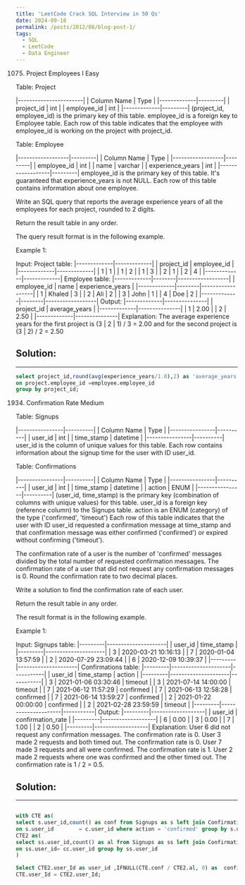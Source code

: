 ```yaml
---
title: 'LeetCode Crack SQL Interview in 50 Qs'
date: 2024-09-18
permalink: /posts/2012/08/blog-post-1/
tags:
  - SQL
  - LeetCode
  - Data Engineer
---
```

1075. Project Employees I
      Easy 

Table: Project

|-----------------------|
| Column Name | Type    |
|-------------|---------|
| project_id  | int     |
| employee_id | int     |
|-------------|---------|
(project_id, employee_id) is the primary key of this table.
employee_id is a foreign key to Employee table.
Each row of this table indicates that the employee with employee_id is working on the project with project_id.


Table: Employee

|------------------|---------|
| Column Name      | Type    |
|------------------|---------|
| employee_id      | int     |
| name             | varchar |
| experience_years | int     |
|------------------|---------|
employee_id is the primary key of this table. It's guaranteed that experience_years is not NULL.
Each row of this table contains information about one employee.


Write an SQL query that reports the average experience years of all the employees for each project, rounded to 2 digits.

Return the result table in any order.

The query result format is in the following example.



Example 1:

Input:
Project table:
|-------------|-------------|
| project_id  | employee_id |
|-------------|-------------|
| 1           | 1           |
| 1           | 2           |
| 1           | 3           |
| 2           | 1           |
| 2           | 4           |
|-------------|-------------|
Employee table:
|-------------|--------|------------------|
| employee_id | name   | experience_years |
|-------------|--------|------------------|
| 1           | Khaled | 3                |
| 2           | Ali    | 2                |
| 3           | John   | 1                |
| 4           | Doe    | 2                |
|-------------|--------|------------------|
Output:
|-------------|---------------|
| project_id  | average_years |
|-------------|---------------|
| 1           | 2.00          |
| 2           | 2.50          |
|-------------|---------------|
Explanation: The average experience years for the first project is (3 | 2 | 1) / 3 = 2.00 and for the second project is (3 | 2) / 2 = 2.50

Solution:
------------------------------------------
------------------------------------------
```sql
select project_id,round(avg(experience_years/1.0),2) as 'average_years' from project join employee
on project.employee_id =employee.employee_id
group by project_id;

```



1934. Confirmation Rate
      Medium



Table: Signups


|----------------|----------|
| Column Name    | Type     |
|----------------|----------|
| user_id        | int      |
| time_stamp     | datetime |
|----------------|----------|
user_id is the column of unique values for this table.
Each row contains information about the signup time for the user with ID user_id.


Table: Confirmations

|----------------|----------|
| Column Name    | Type     |
|----------------|----------|
| user_id        | int      |
| time_stamp     | datetime |
| action         | ENUM     |
|----------------|----------|
(user_id, time_stamp) is the primary key (combination of columns with unique values) for this table.
user_id is a foreign key (reference column) to the Signups table.
action is an ENUM (category) of the type ('confirmed', 'timeout')
Each row of this table indicates that the user with ID user_id requested a confirmation message at time_stamp and that confirmation message was either confirmed ('confirmed') or expired without confirming ('timeout').


The confirmation rate of a user is the number of 'confirmed' messages divided by the total number of requested confirmation messages. The confirmation rate of a user that did not request any confirmation messages is 0. Round the confirmation rate to two decimal places.

Write a solution to find the confirmation rate of each user.

Return the result table in any order.

The result format is in the following example.



Example 1:

Input:
Signups table:
|---------|---------------------|
| user_id | time_stamp          |
|---------|---------------------|
| 3       | 2020-03-21 10:16:13 |
| 7       | 2020-01-04 13:57:59 |
| 2       | 2020-07-29 23:09:44 |
| 6       | 2020-12-09 10:39:37 |
|---------|---------------------|
Confirmations table:
|---------|---------------------|-----------|
| user_id | time_stamp          | action    |
|---------|---------------------|-----------|
| 3       | 2021-01-06 03:30:46 | timeout   |
| 3       | 2021-07-14 14:00:00 | timeout   |
| 7       | 2021-06-12 11:57:29 | confirmed |
| 7       | 2021-06-13 12:58:28 | confirmed |
| 7       | 2021-06-14 13:59:27 | confirmed |
| 2       | 2021-01-22 00:00:00 | confirmed |
| 2       | 2021-02-28 23:59:59 | timeout   |
|---------|---------------------|-----------|
Output:
|---------|-------------------|
| user_id | confirmation_rate |
|---------|-------------------|
| 6       | 0.00              |
| 3       | 0.00              |
| 7       | 1.00              |
| 2       | 0.50              |
|---------|-------------------|
Explanation:
User 6 did not request any confirmation messages. The confirmation rate is 0.
User 3 made 2 requests and both timed out. The confirmation rate is 0.
User 7 made 3 requests and all were confirmed. The confirmation rate is 1.
User 2 made 2 requests where one was confirmed and the other timed out. The confirmation rate is 1 / 2 = 0.5.


Solution:
------------------------------------------
------------------------------------------

```sql

with CTE as(
select s.user_id,count() as conf from Signups as s left join Confirmations as c
on s.user_id        = c.user_id where action = 'confirmed' group by s.user_id  ),
CTE2 as(
select ss.user_id,count() as al from Signups as ss left join Confirmations as cc
on ss.user_id= cc.user_id group by ss.user_id
)

Select CTE2.user_Id as user_id ,IFNULL(CTE.conf / CTE2.al, 0) as  confirmation_rate from CTE right join CTE2 on
CTE.user_Id = CTE2.user_Id;

```
